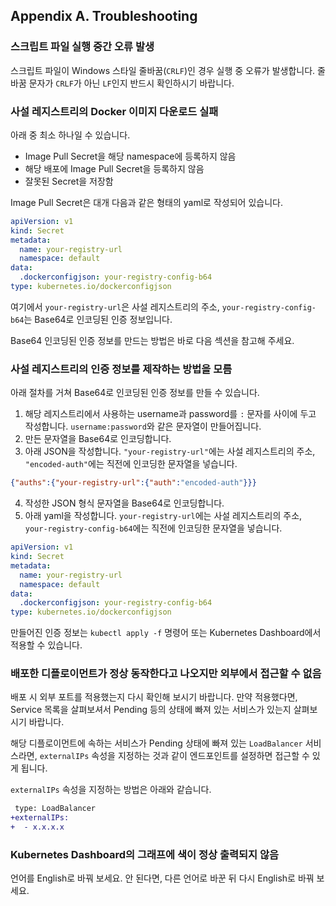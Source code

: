 ## Appendix A. Troubleshooting 

### 스크립트 파일 실행 중간 오류 발생

스크립트 파일이 Windows 스타일 줄바꿈(`CRLF`)인 경우 실행 중 오류가 발생합니다. 줄바꿈 문자가 `CRLF`가 아닌 `LF`인지 반드시 확인하시기 바랍니다.

### 사설 레지스트리의 Docker 이미지 다운로드 실패

아래 중 최소 하나일 수 있습니다.
- Image Pull Secret을 해당 namespace에 등록하지 않음
- 해당 배포에 Image Pull Secret을 등록하지 않음
- 잘못된 Secret을 저장함

Image Pull Secret은 대개 다음과 같은 형태의 yaml로 작성되어 있습니다.
```yaml
apiVersion: v1
kind: Secret
metadata:
  name: your-registry-url
  namespace: default
data:
  .dockerconfigjson: your-registry-config-b64
type: kubernetes.io/dockerconfigjson
```
여기에서 `your-registry-url`은 사설 레지스트리의 주소, `your-registry-config-b64`는 Base64로 인코딩된 인증 정보입니다.

Base64 인코딩된 인증 정보를 만드는 방법은 바로 다음 섹션을 참고해 주세요.


### 사설 레지스트리의 인증 정보를 제작하는 방법을 모름

아래 절차를 거쳐 Base64로 인코딩된 인증 정보를 만들 수 있습니다.

1. 해당 레지스트리에서 사용하는 username과 password를 `:` 문자를 사이에 두고 작성합니다. `username:password`와 같은 문자열이 만들어집니다.
2. 만든 문자열을 Base64로 인코딩합니다.
3. 아래 JSON을 작성합니다. `"your-registry-url"`에는 사설 레지스트리의 주소, `"encoded-auth"`에는 직전에 인코딩한 문자열을 넣습니다.
```json
{"auths":{"your-registry-url":{"auth":"encoded-auth"}}}
```
4. 작성한 JSON 형식 문자열을 Base64로 인코딩합니다.
5. 아래 yaml을 작성합니다. `your-registry-url`에는 사설 레지스트리의 주소, `your-registry-config-b64`에는 직전에 인코딩한 문자열을 넣습니다.
```yaml
apiVersion: v1
kind: Secret
metadata:
  name: your-registry-url
  namespace: default
data:
  .dockerconfigjson: your-registry-config-b64
type: kubernetes.io/dockerconfigjson
```

만들어진 인증 정보는 `kubectl apply -f` 명령어 또는 Kubernetes Dashboard에서 적용할 수 있습니다.

### 배포한 디플로이먼트가 정상 동작한다고 나오지만 외부에서 접근할 수 없음

배포 시 외부 포트를 적용했는지 다시 확인해 보시기 바랍니다.
만약 적용했다면, Service 목록을 살펴보셔서 Pending 등의 상태에 빠져 있는 서비스가 있는지 살펴보시기 바랍니다.

해당 디플로이먼트에 속하는 서비스가 Pending 상태에 빠져 있는 `LoadBalancer` 서비스라면,
`externalIPs` 속성을 지정하는 것과 같이 엔드포인트를 설정하면 접근할 수 있게 됩니다.

`externalIPs` 속성을 지정하는 방법은 아래와 같습니다.
```diff
 type: LoadBalancer
+externalIPs:
+  - x.x.x.x
```

### Kubernetes Dashboard의 그래프에 색이 정상 출력되지 않음

언어를 English로 바꿔 보세요.
안 된다면, 다른 언어로 바꾼 뒤 다시 English로 바꿔 보세요.
